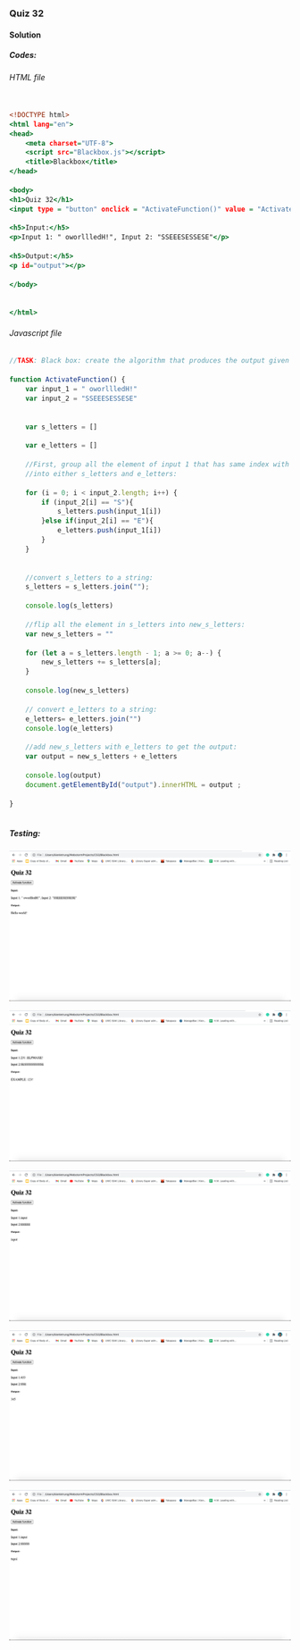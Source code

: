### Quiz 32


#### Solution



##### Codes:

###### HTML file
```.html

<!DOCTYPE html>
<html lang="en">
<head>
    <meta charset="UTF-8">
    <script src="Blackbox.js"></script>
    <title>Blackbox</title>
</head>

<body>
<h1>Quiz 32</h1>
<input type = "button" onclick = "ActivateFunction()" value = "Activate function">

<h5>Input:</h5>
<p>Input 1: " oworllledH!", Input 2: "SSEEESESSESE"</p>

<h5>Output:</h5>
<p id="output"></p>

</body>


</html>
```

###### Javascript file
```.js
//TASK: Black box: create the algorithm that produces the output given the input.

function ActivateFunction() {
    var input_1 = " oworllledH!"
    var input_2 = "SSEEESESSESE"


    var s_letters = []

    var e_letters = []

    //First, group all the element of input 1 that has same index with element in input 2 that are equal to S and E
    //into either s_letters and e_letters:

    for (i = 0; i < input_2.length; i++) {
        if (input_2[i] == "S"){
            s_letters.push(input_1[i])
        }else if(input_2[i] == "E"){
            e_letters.push(input_1[i])
        }
    }


    //convert s_letters to a string:
    s_letters = s_letters.join("");

    console.log(s_letters)

    //flip all the element in s_letters into new_s_letters:
    var new_s_letters = ""

    for (let a = s_letters.length - 1; a >= 0; a--) {
        new_s_letters += s_letters[a];
    }

    console.log(new_s_letters)

    // convert e_letters to a string:
    e_letters= e_letters.join("")
    console.log(e_letters)

    //add new_s_letters with e_letters to get the output:
    var output = new_s_letters + e_letters

    console.log(output)
    document.getElementById("output").innerHTML = output ;

}



```

##### Testing:

![](https://github.com/BrightChanges/Unit-4/blob/main/Screen%20Shot%200003-04-16%20at%2012.10.58.png)

![](https://github.com/BrightChanges/Unit-4/blob/main/Screen%20Shot%200003-04-16%20at%2013.21.59.png)

![](https://github.com/BrightChanges/Unit-4/blob/main/Screen%20Shot%200003-04-16%20at%2013.19.54.png)

![](https://github.com/BrightChanges/Unit-4/blob/main/Screen%20Shot%200003-04-16%20at%2013.21.26.png)

![](https://github.com/BrightChanges/Unit-4/blob/main/Screen%20Shot%200003-04-16%20at%2013.20.12.png)
